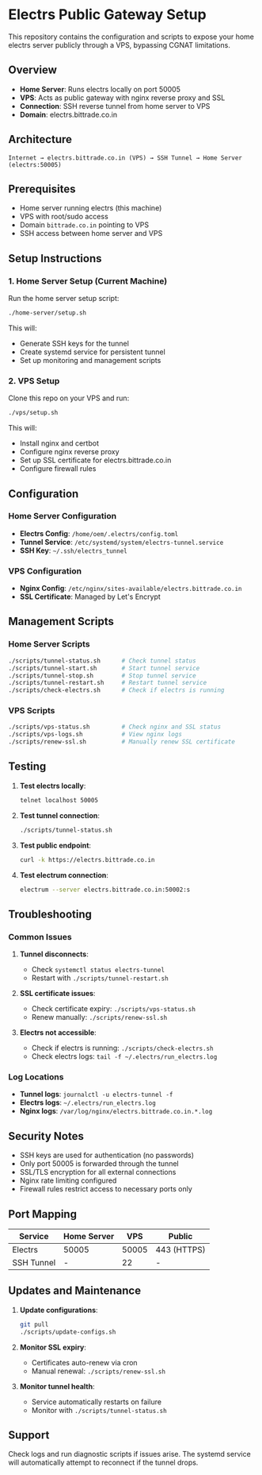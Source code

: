 # Electrs Public Gateway Setup

This repository contains the configuration and scripts to expose your home electrs server publicly through a VPS, bypassing CGNAT limitations.

## Overview

- **Home Server**: Runs electrs locally on port 50005
- **VPS**: Acts as public gateway with nginx reverse proxy and SSL
- **Connection**: SSH reverse tunnel from home server to VPS
- **Domain**: electrs.bittrade.co.in

## Architecture

```
Internet → electrs.bittrade.co.in (VPS) → SSH Tunnel → Home Server (electrs:50005)
```

## Prerequisites

- Home server running electrs (this machine)
- VPS with root/sudo access
- Domain `bittrade.co.in` pointing to VPS
- SSH access between home server and VPS

## Setup Instructions

### 1. Home Server Setup (Current Machine)

Run the home server setup script:
```bash
./home-server/setup.sh
```

This will:
- Generate SSH keys for the tunnel
- Create systemd service for persistent tunnel
- Set up monitoring and management scripts

### 2. VPS Setup

Clone this repo on your VPS and run:
```bash
./vps/setup.sh
```

This will:
- Install nginx and certbot
- Configure nginx reverse proxy
- Set up SSL certificate for electrs.bittrade.co.in
- Configure firewall rules

## Configuration

### Home Server Configuration
- **Electrs Config**: `/home/oem/.electrs/config.toml`
- **Tunnel Service**: `/etc/systemd/system/electrs-tunnel.service`
- **SSH Key**: `~/.ssh/electrs_tunnel`

### VPS Configuration
- **Nginx Config**: `/etc/nginx/sites-available/electrs.bittrade.co.in`
- **SSL Certificate**: Managed by Let's Encrypt

## Management Scripts

### Home Server Scripts
```bash
./scripts/tunnel-status.sh      # Check tunnel status
./scripts/tunnel-start.sh       # Start tunnel service
./scripts/tunnel-stop.sh        # Stop tunnel service  
./scripts/tunnel-restart.sh     # Restart tunnel service
./scripts/check-electrs.sh      # Check if electrs is running
```

### VPS Scripts
```bash
./scripts/vps-status.sh         # Check nginx and SSL status
./scripts/vps-logs.sh           # View nginx logs
./scripts/renew-ssl.sh          # Manually renew SSL certificate
```

## Testing

1. **Test electrs locally**:
   ```bash
   telnet localhost 50005
   ```

2. **Test tunnel connection**:
   ```bash
   ./scripts/tunnel-status.sh
   ```

3. **Test public endpoint**:
   ```bash
   curl -k https://electrs.bittrade.co.in
   ```

4. **Test electrum connection**:
   ```bash
   electrum --server electrs.bittrade.co.in:50002:s
   ```

## Troubleshooting

### Common Issues

1. **Tunnel disconnects**:
   - Check `systemctl status electrs-tunnel`
   - Restart with `./scripts/tunnel-restart.sh`

2. **SSL certificate issues**:
   - Check certificate expiry: `./scripts/vps-status.sh`
   - Renew manually: `./scripts/renew-ssl.sh`

3. **Electrs not accessible**:
   - Check if electrs is running: `./scripts/check-electrs.sh`
   - Check electrs logs: `tail -f ~/.electrs/run_electrs.log`

### Log Locations

- **Tunnel logs**: `journalctl -u electrs-tunnel -f`
- **Electrs logs**: `~/.electrs/run_electrs.log`
- **Nginx logs**: `/var/log/nginx/electrs.bittrade.co.in.*.log`

## Security Notes

- SSH keys are used for authentication (no passwords)
- Only port 50005 is forwarded through the tunnel
- SSL/TLS encryption for all external connections
- Nginx rate limiting configured
- Firewall rules restrict access to necessary ports only

## Port Mapping

| Service | Home Server | VPS | Public |
|---------|-------------|-----|--------|
| Electrs | 50005 | 50005 | 443 (HTTPS) |
| SSH Tunnel | - | 22 | - |

## Updates and Maintenance

1. **Update configurations**:
   ```bash
   git pull
   ./scripts/update-configs.sh
   ```

2. **Monitor SSL expiry**:
   - Certificates auto-renew via cron
   - Manual renewal: `./scripts/renew-ssl.sh`

3. **Monitor tunnel health**:
   - Service automatically restarts on failure
   - Monitor with `./scripts/tunnel-status.sh`

## Support

Check logs and run diagnostic scripts if issues arise. The systemd service will automatically attempt to reconnect if the tunnel drops.
